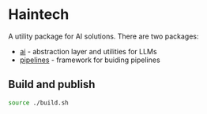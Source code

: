 # Haintech

A utility package for AI solutions.
There are two packages:

* [ai](doc/ai.md) - abstraction layer and utilities for LLMs
* [pipelines](doc/pipelines.md) - framework for buiding pipelines

## Build and publish

```bash
source ./build.sh
```
